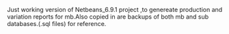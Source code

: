 Just working version of Netbeans_6.9.1 project  ,to genereate production and variation reports for mb.Also copied in are  backups of both mb and sub  databases.(.sql files) for reference.